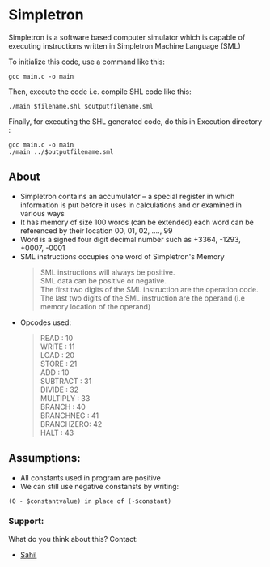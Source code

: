 # Simpletron

Simpletron is a software based computer simulator which is capable of executing instructions written in Simpletron Machine Language (SML)

To initialize this code, use a command like this:
```
gcc main.c -o main
```
Then, execute the code i.e. compile SHL code like this:
```
./main $filename.shl $outputfilename.sml
```

Finally, for executing the SHL generated code, do this in Execution directory :
```
gcc main.c -o main
./main ../$outputfilename.sml
```

##  About
- Simpletron contains an accumulator – a special register in which information is put before it uses in calculations and or examined in various ways
-	It has memory of size 100 words (can be extended) each word can be referenced by their location 00, 01, 02, ...., 99
-	Word is a signed four digit decimal number such as +3364, -1293, +0007, -0001
- SML instructions occupies one word of Simpletron's Memory<br/>
    > SML instructions will always be positive.<br/>
    > SML data can be positive or negative.<br/>
    > The first two digits of the SML instruction are the operation code.<br/>
    > The last two digits of the SML instruction are the operand (i.e memory location of the operand)<br/>
- Opcodes used:&nbsp;
    > READ      : 10<br/>
    > WRITE     : 11<br/>
    > LOAD      : 20<br/>
    > STORE     : 21<br/>
    > ADD       : 10<br/>
    > SUBTRACT  : 31<br/>
    > DIVIDE    : 32<br/>
    > MULTIPLY  : 33<br/>
    > BRANCH    : 40<br/>
    > BRANCHNEG : 41<br/>
    > BRANCHZERO: 42<br/>
    > HALT      : 43<br/>

## Assumptions:
- All constants used in program are positive<br/>
- We can still use negative constansts by writing:<br/>
```
(0 - $constantvalue) in place of (-$constant)
```


### Support:
What do you think about this? Contact:
- [Sahil](https://www.github.com/imsahil007)
